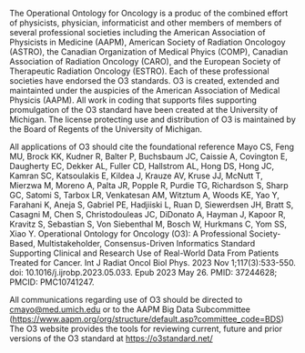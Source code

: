 The Operational Ontology for Oncology is a produc of the combined effort of physicists, physician, informaticist and other members of  members of several professional societies including the American Association of Physicists in Medicine (AAPM), 
American Society of Radiation Oncologoy (ASTRO), the Canadian Organization of Medical Phyics (COMP), Canadian Association of Radiation Oncology (CARO), and the European Society of Therapeutic Radiation Oncology (ESTRO). 
Each of these professional societies have endorsed the O3 standards. O3 is created, extended and maintainted under the auspicies of the American Association of Medical Physicis (AAPM). All work in coding that supports files supporting promulgation 
of the O3 standard have been created at the University of Michigan. The license protecting use and distribution of O3 is maintained by the Board of Regents of the University of Michigan. 

All applications of O3 should cite the foundational reference 
Mayo CS, Feng MU, Brock KK, Kudner R, Balter P, Buchsbaum JC, Caissie A, Covington E, Daugherty EC, Dekker AL, Fuller CD, Hallstrom AL, Hong DS, Hong JC, Kamran SC, Katsoulakis E, Kildea J, Krauze AV, Kruse JJ, McNutt T, Mierzwa M, Moreno A, Palta JR, Popple R, Purdie TG, Richardson S, Sharp GC, Satomi S, Tarbox LR, Venkatesan AM, Witztum A, Woods KE, Yao Y, Farahani K, Aneja S, Gabriel PE, Hadjiiski L, Ruan D, Siewerdsen JH, Bratt S, Casagni M, Chen S, Christodouleas JC, DiDonato A, Hayman J, Kapoor R, Kravitz S, Sebastian S, Von Siebenthal M, Bosch W, Hurkmans C, Yom SS, Xiao Y. Operational Ontology for Oncology (O3): A Professional Society-Based, Multistakeholder, Consensus-Driven Informatics Standard Supporting Clinical and Research Use of Real-World Data From Patients Treated for Cancer. Int J Radiat Oncol Biol Phys. 2023 Nov 1;117(3):533-550. doi: 10.1016/j.ijrobp.2023.05.033. Epub 2023 May 26. PMID: 37244628; PMCID: PMC10741247.

All communications regarding use of O3 should be directed to cmayo@med.umich.edu  or to the AAPM Big Data Subcommittee (https://www.aapm.org/org/structure/default.asp?committee_code=BDS)
The O3 website provides the tools for reviewing current, future and prior versions of the O3 standard at https://o3standard.net/
